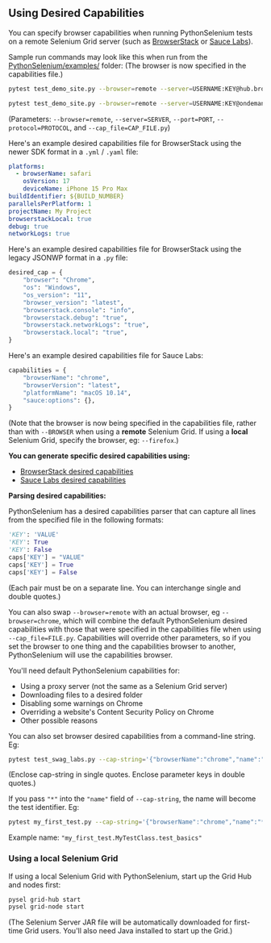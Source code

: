 <!-- PythonSelenium Docs -->

## Using Desired Capabilities

You can specify browser capabilities when running PythonSelenium tests on a remote Selenium Grid server (such as <a href="https://www.browserstack.com/automate/capabilities" target="_blank">BrowserStack</a> or <a href="https://saucelabs.com/products/platform-configurator" target="_blank">Sauce Labs</a>).

Sample run commands may look like this when run from the [PythonSelenium/examples/](/examples) folder: (The browser is now specified in the capabilities file.)

```bash
pytest test_demo_site.py --browser=remote --server=USERNAME:KEY@hub.browserstack.com --port=80 --cap_file=capabilities/sample_cap_file_BS.py
```

```bash
pytest test_demo_site.py --browser=remote --server=USERNAME:KEY@ondemand.us-east-1.saucelabs.com --port=443 --protocol=https --cap_file=capabilities/sample_cap_file_SL.py
```

(Parameters: ``--browser=remote``, ``--server=SERVER``, ``--port=PORT``, ``--protocol=PROTOCOL``, and ``--cap_file=CAP_FILE.py``)

Here's an example desired capabilities file for BrowserStack using the newer SDK format in a `.yml` / `.yaml` file:

```yml
platforms:
  - browserName: safari
    osVersion: 17
    deviceName: iPhone 15 Pro Max
buildIdentifier: ${BUILD_NUMBER}
parallelsPerPlatform: 1
projectName: My Project
browserstackLocal: true
debug: true
networkLogs: true
```

Here's an example desired capabilities file for BrowserStack using the legacy JSONWP format in a `.py` file:

```python
desired_cap = {
    "browser": "Chrome",
    "os": "Windows",
    "os_version": "11",
    "browser_version": "latest",
    "browserstack.console": "info",
    "browserstack.debug": "true",
    "browserstack.networkLogs": "true",
    "browserstack.local": "true",
}
```

Here's an example desired capabilities file for Sauce Labs:

```python
capabilities = {
    "browserName": "chrome",
    "browserVersion": "latest",
    "platformName": "macOS 10.14",
    "sauce:options": {},
}
```

(Note that the browser is now being specified in the capabilities file, rather than with ``--BROWSER`` when using a **remote** Selenium Grid. If using a **local** Selenium Grid, specify the browser, eg: ``--firefox``.)

<div><b>You can generate specific desired capabilities using:</b></div>

<ul>
    <li><a href="https://www.browserstack.com/docs/automate/capabilities" target="_blank">BrowserStack desired capabilities</a></li>
    <li><a href="https://saucelabs.com/products/platform-configurator" target="_blank">Sauce Labs desired capabilities</a></li>
</ul>

<div><b>Parsing desired capabilities:</b></div>

PythonSelenium has a desired capabilities parser that can capture all lines from the specified file in the following formats:

```python
'KEY': 'VALUE'
'KEY': True
'KEY': False
caps['KEY'] = "VALUE"
caps['KEY'] = True
caps['KEY'] = False
```

(Each pair must be on a separate line. You can interchange single and double quotes.)

You can also swap ``--browser=remote`` with an actual browser, eg ``--browser=chrome``, which will combine the default PythonSelenium desired capabilities with those that were specified in the capabilities file when using ``--cap_file=FILE.py``. Capabilities will override other parameters, so if you set the browser to one thing and the capabilities browser to another, PythonSelenium will use the capabilities browser.

You'll need default PythonSelenium capabilities for:
* Using a proxy server (not the same as a Selenium Grid server)
* Downloading files to a desired folder
* Disabling some warnings on Chrome
* Overriding a website's Content Security Policy on Chrome
* Other possible reasons

You can also set browser desired capabilities from a command-line string. Eg:

```bash
pytest test_swag_labs.py --cap-string='{"browserName":"chrome","name":"test1"}' --server="127.0.0.1" --browser=remote
```

(Enclose cap-string in single quotes. Enclose parameter keys in double quotes.)

If you pass ``"*"`` into the ``"name"`` field of ``--cap-string``, the name will become the test identifier. Eg:

```bash
pytest my_first_test.py --cap-string='{"browserName":"chrome","name":"*"}' --server="127.0.0.1" --browser=chrome
```

Example name: ``"my_first_test.MyTestClass.test_basics"``

<h3>Using a local Selenium Grid</h3>

If using a local Selenium Grid with PythonSelenium, start up the Grid Hub and nodes first:

```bash
pysel grid-hub start
pysel grid-node start
```

(The Selenium Server JAR file will be automatically downloaded for first-time Grid users. You'll also need Java installed to start up the Grid.)

